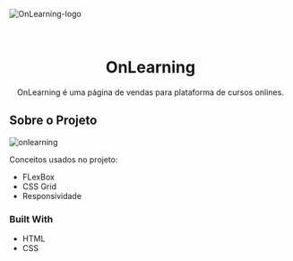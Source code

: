 ![OnLearning-logo](https://user-images.githubusercontent.com/71296002/149761101-386f3c28-ebb3-498d-abe5-2300d2f0499e.png)

<!-- PROJECT LOGO -->
<br />
<p align="center">
  <a href="https://github.com/othneildrew/Best-README-Template">
    
  </a>
  
  <h1 align="center">OnLearning</h1>

  <p align="center">
   OnLearning é uma página de vendas para plataforma de cursos onlines.
  </p>
</p>

<!-- ABOUT THE PROJECT -->
## Sobre o Projeto

![onlearning](https://user-images.githubusercontent.com/71296002/149760831-37d01dbd-1993-4e11-8a6a-3c9619d85945.gif)

Conceitos usados no projeto:
* FLexBox
* CSS Grid
* Responsividade

### Built With
* HTML
* CSS
